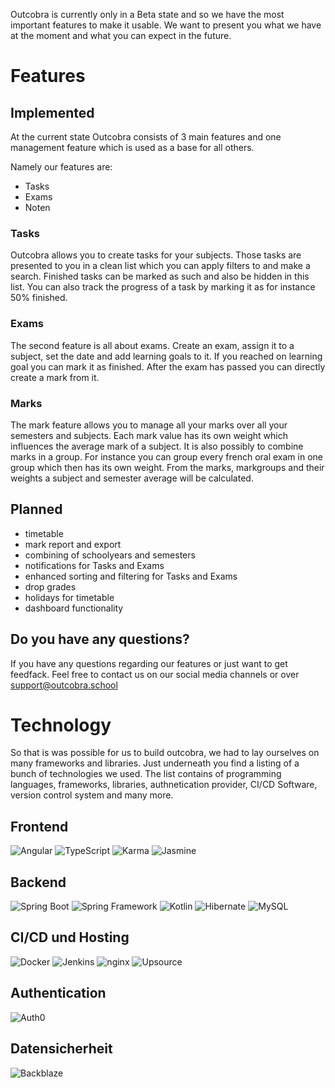 Outcobra is currently only in a Beta state and so we have the most important features to make it usable.
We want to present you what we have at the moment and what you can expect in the future.

# Features
## Implemented
At the current state Outcobra consists of 3 main features and one management feature which is used as a base for all others.

Namely our features are:
 - Tasks
 - Exams
 - Noten

### Tasks
Outcobra allows you to create tasks for your subjects. Those tasks are presented to you in a clean list which you can apply filters to and make a search.
Finished tasks can be marked as such and also be hidden in this list. You can also track the progress of a task by marking it as for instance 50% finished.

### Exams
The second feature is all about exams. Create an exam, assign it to a subject, set the date and add learning goals to it.
If you reached on learning goal you can mark it as finished. After the exam has passed you can directly create a mark from it.

### Marks
The mark feature allows you to manage all your marks over all your semesters and subjects. Each mark value has its own weight which influences the average mark of a subject.
It is also possibly to combine marks in a group. For instance you can group every french oral exam in one group which then has its own weight.
From the marks, markgroups and their weights a subject and semester average will be calculated.

## Planned
 - timetable
 - mark report and export
 - combining of schoolyears and semesters
 - notifications for Tasks and Exams
 - enhanced sorting and filtering for Tasks and Exams
 -  drop grades
 - holidays for timetable
 - dashboard functionality
 
## Do you have any questions?
If you have any questions regarding our features or just want to get feedfack. Feel free to contact us on our social media channels or over [support@outcobra.school](support@outcobra.school)

# Technology
So that is was possible for us to build outcobra, we had to lay ourselves on many frameworks and libraries.
Just underneath you find a listing of a bunch of technologies we used. The list contains of programming languages, frameworks, libraries, authnetication provider, CI/CD Software, version control system and many more.

## Frontend
![Angular](assets/docs/img/angular.svg)
![TypeScript](assets/docs/img/typescript.svg)
![Karma](assets/docs/img/karma.svg)
![Jasmine](assets/docs/img/jasmine.svg)

## Backend
![Spring Boot](assets/docs/img/spring-boot.png)
![Spring Framework](assets/docs/img/spring.png)
![Kotlin](assets/docs/img/kotlin.svg)
![Hibernate](assets/docs/img/hibernate.svg)
![MySQL](assets/docs/img/mysql.svg)

## CI/CD und Hosting
![Docker](assets/docs/img/docker.svg)
![Jenkins](assets/docs/img/jenkins.svg)
![nginx](assets/docs/img/nginx.svg)
![Upsource](assets/docs/img/upsource.svg)

## Authentication
![Auth0](assets/docs/img/auth0.svg)

## Datensicherheit
![Backblaze](assets/docs/img/backblaze.svg)
